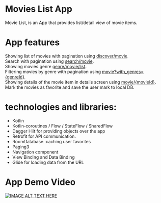 # Movies List App

Movie List, is an App  that provides list/detail view of movie items.

# App features

Showing list of movies with pagination using [discover/movie](https://api.themoviedb.org/3/discover/movie). <br />
Search with pagination using [search/movie](https://api.themoviedb.org/3/search/movie). <br />
Showing movies genre [genre/movie/list](https://api.themoviedb.org/3/genre/movie/list). <br />
Filtering movies by genre with pagination using [movie?with_genres={genreId}](https://api.themoviedb.org/3/discover/movie?with_genres={genreId}). <br />
Showing details of the movie item in details screen using [movie/{movieId}](https://api.themoviedb.org/3/movie/{movieId}). <br />
Mark the movies as favorite and save the user mark to local DB. <br />

# technologies and libraries:
- Kotlin
- Kotlin-coroutines / Flow / StateFlow / SharedFlow
- Dagger Hilt for providing objects over the app
- Retrofit for API communication.
- RoomDatabase: caching user favorites
- Paging3
- Navigation component
- View Binding and Data Binding
- Glide for loading data from the URL

# App Demo Video

[![IMAGE ALT TEXT HERE](https://img.youtube.com/vi/XkeJBbZclNU/0.jpg)](https://www.youtube.com/watch?v=XkeJBbZclNU)